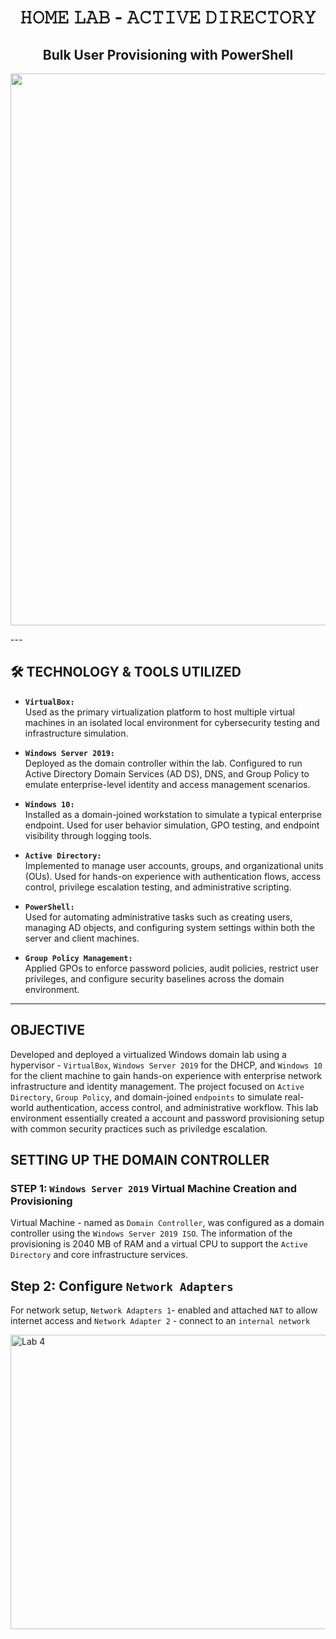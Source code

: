 <h1 = align=center>𝙷𝙾𝙼𝙴 𝙻𝙰𝙱 - 𝙰𝙲𝚃𝙸𝚅𝙴 𝙳𝙸𝚁𝙴𝙲𝚃𝙾𝚁𝚈</h1>
<h2 = align=center>Bulk User Provisioning with PowerShell</h2>

<p align="center">
<img width="1342" height="883" alt="Untitled Diagram drawio (3)" src="https://github.com/user-attachments/assets/978f6667-84a3-403e-b02b-9328f6341827" />
</p>
---

## 🛠️ TECHNOLOGY & TOOLS UTILIZED

- **`VirtualBox:`**  
  Used as the primary virtualization platform to host multiple virtual machines in an isolated local environment for cybersecurity testing and infrastructure simulation.

- **`Windows Server 2019:`**  
  Deployed as the domain controller within the lab. Configured to run Active Directory Domain Services (AD DS), DNS, and Group Policy to emulate enterprise-level identity and access management scenarios.

- **`Windows 10:`**  
  Installed as a domain-joined workstation to simulate a typical enterprise endpoint. Used for user behavior simulation, GPO testing, and endpoint visibility through logging tools.

- **`Active Directory:`**  
  Implemented to manage user accounts, groups, and organizational units (OUs). Used for hands-on experience with authentication flows, access control, privilege escalation testing, and administrative scripting.

- **`PowerShell:`**  
  Used for automating administrative tasks such as creating users, managing AD objects, and configuring system settings within both the server and client machines.
  
- **`Group Policy Management:`**  
  Applied GPOs to enforce password policies, audit policies, restrict user privileges, and configure security baselines across the domain environment.

---

## OBJECTIVE

Developed and deployed a virtualized Windows domain lab using a hypervisor - `VirtualBox`, `Windows Server 2019` for the DHCP, and `Windows 10` for the client machine to gain hands-on experience with enterprise network infrastructure and  identity management. The project focused on `Active Directory`, `Group Policy`, and domain-joined `endpoints` to simulate real-world authentication, access control, and administrative workflow. This lab environment essentially created a account and password provisioning setup with common security practices such  as priviledge escalation.

## SETTING UP THE DOMAIN CONTROLLER
### STEP 1: `Windows Server 2019` Virtual Machine Creation and Provisioning

Virtual Machine - named as `Domain Controller`, was configured as a domain controller using the `Windows Server 2019 ISO`. The information of the provisioning is 2040 MB of RAM and a virtual CPU to support the `Active Directory`  and core infrastructure services.

## Step 2: Configure `Network Adapters`
For network setup, `Network Adapters 1`- enabled and attached `NAT` to allow internet access and `Network Adapter 2` -  connect to an `internal network` 

<img width="1131" height="471" alt="Lab 4" src="https://github.com/user-attachments/assets/c379a872-b1dc-4bb6-880b-a0917fe99f13" /></br>

